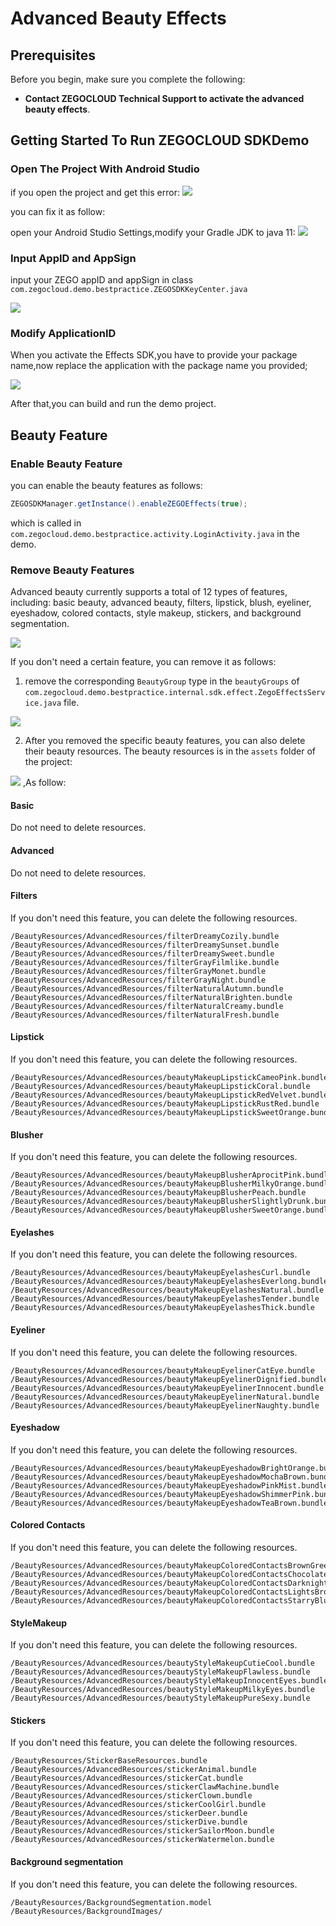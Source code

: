 # **Advanced Beauty Effects**

## Prerequisites

Before you begin, make sure you complete the following:

* **Contact ZEGOCLOUD Technical Support to activate the advanced beauty effects**.

## Getting Started To Run ZEGOCLOUD SDKDemo

### Open The Project With Android Studio

if you open the project and get this error:
<img src="https://github.com/ZEGOCLOUD/zego_beauty_effects_demo_android/tree/master/best_practice/pngs/AS_1.jpg?raw=true">

you can fix it as follow:


open your Android Studio Settings,modify your Gradle JDK to java 11:
<img src="https://github.com/ZEGOCLOUD/zego_beauty_effects_demo_android/tree/master/best_practice/pngs/AS_2.jpg?raw=true">

### Input AppID and AppSign

input your ZEGO appID and appSign in class `com.zegocloud.demo.bestpractice.ZEGOSDKKeyCenter.java`

<img src="https://github.com/ZEGOCLOUD/zego_beauty_effects_demo_android/tree/master/best_practice/pngs/demo1.jpg?raw=true">



### Modify ApplicationID

When you activate the Effects SDK,you have to provide your package name,now replace the application with the package name you provided;

<img src="https://github.com/ZEGOCLOUD/zego_beauty_effects_demo_android/tree/master/best_practice/pngs/demo2.jpg?raw=true">

After that,you can build and run the demo project.


## Beauty Feature

### Enable Beauty Feature
you can enable the beauty features as follows:

```java
ZEGOSDKManager.getInstance().enableZEGOEffects(true);
```
which is called in `com.zegocloud.demo.bestpractice.activity.LoginActivity.java`
in the demo.

### 


### Remove Beauty Features

Advanced beauty currently supports a total of 12 types of features, including: basic beauty, advanced beauty, filters, lipstick, blush, eyeliner, eyeshadow, colored contacts, style makeup, stickers, and background segmentation.

<img src="https://storage.zego.im/sdk-doc/Pics/zegocloud/beauty/features.png">

If you don't need a certain feature, you can remove it as follows:

1. remove the corresponding `BeautyGroup` type in the `beautyGroups` of `com.zegocloud.demo.bestpractice.internal.sdk.effect.ZegoEffectsService.java` file.

<img src="https://github.com/ZEGOCLOUD/zego_beauty_effects_demo_android/tree/master/best_practice/pngs/demo3.jpg?raw=true">

2. After you removed the specific beauty features, you can also delete their beauty resources. The beauty resources is in the `assets` folder of the project:
<img src="https://github.com/ZEGOCLOUD/zego_beauty_effects_demo_android/tree/master/best_practice/pngs/demo4.jpg?raw=true">
,As follow:

#### Basic

Do not need to delete resources.

#### Advanced

Do not need to delete resources.

#### Filters

If you don't need this feature, you can delete the following resources.

```
/BeautyResources/AdvancedResources/filterDreamyCozily.bundle
/BeautyResources/AdvancedResources/filterDreamySunset.bundle
/BeautyResources/AdvancedResources/filterDreamySweet.bundle
/BeautyResources/AdvancedResources/filterGrayFilmlike.bundle
/BeautyResources/AdvancedResources/filterGrayMonet.bundle
/BeautyResources/AdvancedResources/filterGrayNight.bundle
/BeautyResources/AdvancedResources/filterNaturalAutumn.bundle
/BeautyResources/AdvancedResources/filterNaturalBrighten.bundle
/BeautyResources/AdvancedResources/filterNaturalCreamy.bundle
/BeautyResources/AdvancedResources/filterNaturalFresh.bundle
```

#### Lipstick

If you don't need this feature, you can delete the following resources.

```
/BeautyResources/AdvancedResources/beautyMakeupLipstickCameoPink.bundle
/BeautyResources/AdvancedResources/beautyMakeupLipstickCoral.bundle
/BeautyResources/AdvancedResources/beautyMakeupLipstickRedVelvet.bundle
/BeautyResources/AdvancedResources/beautyMakeupLipstickRustRed.bundle
/BeautyResources/AdvancedResources/beautyMakeupLipstickSweetOrange.bundle
```

#### Blusher

If you don't need this feature, you can delete the following resources.

```
/BeautyResources/AdvancedResources/beautyMakeupBlusherAprocitPink.bundle
/BeautyResources/AdvancedResources/beautyMakeupBlusherMilkyOrange.bundle
/BeautyResources/AdvancedResources/beautyMakeupBlusherPeach.bundle
/BeautyResources/AdvancedResources/beautyMakeupBlusherSlightlyDrunk.bundle
/BeautyResources/AdvancedResources/beautyMakeupBlusherSweetOrange.bundle
```

#### Eyelashes

If you don't need this feature, you can delete the following resources.

```
/BeautyResources/AdvancedResources/beautyMakeupEyelashesCurl.bundle
/BeautyResources/AdvancedResources/beautyMakeupEyelashesEverlong.bundle
/BeautyResources/AdvancedResources/beautyMakeupEyelashesNatural.bundle
/BeautyResources/AdvancedResources/beautyMakeupEyelashesTender.bundle
/BeautyResources/AdvancedResources/beautyMakeupEyelashesThick.bundle
```

#### Eyeliner

If you don't need this feature, you can delete the following resources.

```
/BeautyResources/AdvancedResources/beautyMakeupEyelinerCatEye.bundle
/BeautyResources/AdvancedResources/beautyMakeupEyelinerDignified.bundle
/BeautyResources/AdvancedResources/beautyMakeupEyelinerInnocent.bundle
/BeautyResources/AdvancedResources/beautyMakeupEyelinerNatural.bundle
/BeautyResources/AdvancedResources/beautyMakeupEyelinerNaughty.bundle
```

#### Eyeshadow

If you don't need this feature, you can delete the following resources.

```
/BeautyResources/AdvancedResources/beautyMakeupEyeshadowBrightOrange.bundle
/BeautyResources/AdvancedResources/beautyMakeupEyeshadowMochaBrown.bundle
/BeautyResources/AdvancedResources/beautyMakeupEyeshadowPinkMist.bundle
/BeautyResources/AdvancedResources/beautyMakeupEyeshadowShimmerPink.bundle
/BeautyResources/AdvancedResources/beautyMakeupEyeshadowTeaBrown.bundle
```

#### Colored Contacts

If you don't need this feature, you can delete the following resources.

```
/BeautyResources/AdvancedResources/beautyMakeupColoredContactsBrownGreen.bundle
/BeautyResources/AdvancedResources/beautyMakeupColoredContactsChocolateBrown.bundle
/BeautyResources/AdvancedResources/beautyMakeupColoredContactsDarknightBlack.bundle
/BeautyResources/AdvancedResources/beautyMakeupColoredContactsLightsBrown.bundle
/BeautyResources/AdvancedResources/beautyMakeupColoredContactsStarryBlue.bundle
```

#### StyleMakeup

If you don't need this feature, you can delete the following resources.

```
/BeautyResources/AdvancedResources/beautyStyleMakeupCutieCool.bundle
/BeautyResources/AdvancedResources/beautyStyleMakeupFlawless.bundle
/BeautyResources/AdvancedResources/beautyStyleMakeupInnocentEyes.bundle
/BeautyResources/AdvancedResources/beautyStyleMakeupMilkyEyes.bundle
/BeautyResources/AdvancedResources/beautyStyleMakeupPureSexy.bundle
```

#### Stickers

If you don't need this feature, you can delete the following resources.

```
/BeautyResources/StickerBaseResources.bundle
/BeautyResources/AdvancedResources/stickerAnimal.bundle
/BeautyResources/AdvancedResources/stickerCat.bundle
/BeautyResources/AdvancedResources/stickerClawMachine.bundle
/BeautyResources/AdvancedResources/stickerClown.bundle
/BeautyResources/AdvancedResources/stickerCoolGirl.bundle
/BeautyResources/AdvancedResources/stickerDeer.bundle
/BeautyResources/AdvancedResources/stickerDive.bundle
/BeautyResources/AdvancedResources/stickerSailorMoon.bundle
/BeautyResources/AdvancedResources/stickerWatermelon.bundle
```

#### Background segmentation

If you don't need this feature, you can delete the following resources.

```
/BeautyResources/BackgroundSegmentation.model
/BeautyResources/BackgroundImages/
```









